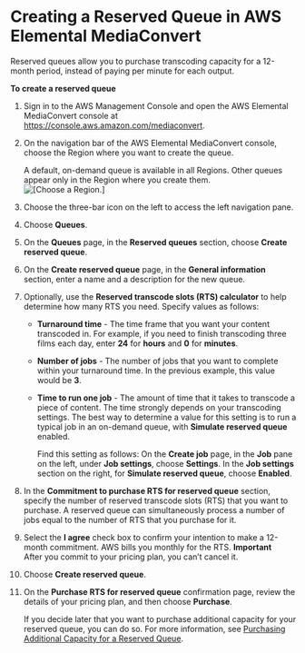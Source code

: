 # Creating a Reserved Queue in AWS Elemental MediaConvert<a name="creating-a-reserved-queue"></a>

Reserved queues allow you to purchase transcoding capacity for a 12\-month period, instead of paying per minute for each output\.

**To create a reserved queue**

1. Sign in to the AWS Management Console and open the AWS Elemental MediaConvert console at [https://console\.aws\.amazon\.com/mediaconvert](https://console.aws.amazon.com/mediaconvert)\. 

1. On the navigation bar of the AWS Elemental MediaConvert console, choose the Region where you want to create the queue\.

   A default, on\-demand queue is available in all Regions\. Other queues appear only in the Region where you create them\.  
![\[Choose a Region.\]](http://docs.aws.amazon.com/mediaconvert/latest/ug/images/regions-list.png)

1. Choose the three\-bar icon on the left to access the left navigation pane\.

1. Choose **Queues**\.

1. On the **Queues** page, in the **Reserved queues** section, choose **Create reserved queue**\.

1. On the **Create reserved queue** page, in the **General information** section, enter a name and a description for the new queue\.

1. Optionally, use the **Reserved transcode slots \(RTS\) calculator** to help determine how many RTS you need\. Specify values as follows:
   + **Turnaround time** \- The time frame that you want your content transcoded in\. For example, if you need to finish transcoding three films each day, enter **24** for **hours** and **0** for **minutes**\.
   + **Number of jobs** \- The number of jobs that you want to complete within your turnaround time\. In the previous example, this value would be **3**\.
   + **Time to run one job** \- The amount of time that it takes to transcode a piece of content\. The time strongly depends on your transcoding settings\. The best way to determine a value for this setting is to run a typical job in an on\-demand queue, with **Simulate reserved queue** enabled\.

     Find this setting as follows: On the **Create job** page, in the **Job** pane on the left, under **Job settings**, choose **Settings**\. In the **Job settings** section on the right, for **Simulate reserved queue**, choose **Enabled**\.

1. In the **Commitment to purchase RTS for reserved queue** section, specify the number of reserved transcode slots \(RTS\) that you want to purchase\. A reserved queue can simultaneously process a number of jobs equal to the number of RTS that you purchase for it\.

1. Select the **I agree** check box to confirm your intention to make a 12\-month commitment\. AWS bills you monthly for the RTS\.
**Important**  
After you commit to your pricing plan, you can’t cancel it\.

1. Choose **Create reserved queue**\.

1. On the **Purchase RTS for reserved queue** confirmation page, review the details of your pricing plan, and then choose **Purchase**\.

   If you decide later that you want to purchase additional capacity for your reserved queue, you can do so\. For more information, see [Purchasing Additional Capacity for a Reserved Queue](purchasing-additional-capacity-for-a-reserved-queue.md)\.